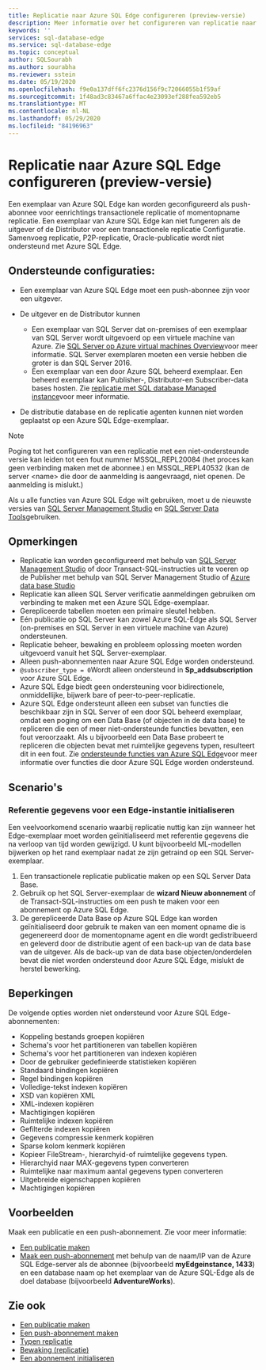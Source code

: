```yaml
---
title: Replicatie naar Azure SQL Edge configureren (preview-versie)
description: Meer informatie over het configureren van replicatie naar Azure SQL Edge (preview-versie)
keywords: ''
services: sql-database-edge
ms.service: sql-database-edge
ms.topic: conceptual
author: SQLSourabh
ms.author: sourabha
ms.reviewer: sstein
ms.date: 05/19/2020
ms.openlocfilehash: f9e0a137dff6fc2376d156f9c72066055b1f59af
ms.sourcegitcommit: 1f48ad3c83467a6ffac4e23093ef288fea592eb5
ms.translationtype: MT
ms.contentlocale: nl-NL
ms.lasthandoff: 05/29/2020
ms.locfileid: "84196963"
---
```

# <a name="configure-replication-to-azure-sql-edge-preview"></a>Replicatie naar Azure SQL Edge configureren (preview-versie) 

Een exemplaar van Azure SQL Edge kan worden geconfigureerd als push-abonnee voor eenrichtings transactionele replicatie of momentopname replicatie. Een exemplaar van Azure SQL Edge kan niet fungeren als de uitgever of de Distributor voor een transactionele replicatie Configuratie. Samenvoeg replicatie, P2P-replicatie, Oracle-publicatie wordt niet ondersteund met Azure SQL Edge.

## <a name="supported-configurations"></a>**Ondersteunde configuraties**:
  
- Een exemplaar van Azure SQL Edge moet een push-abonnee zijn voor een uitgever.
- De uitgever en de Distributor kunnen
   - Een exemplaar van SQL Server dat on-premises of een exemplaar van SQL Server wordt uitgevoerd op een virtuele machine van Azure. Zie [SQL Server op Azure virtual machines Overview](https://azure.microsoft.com/documentation/articles/virtual-machines-sql-server-infrastructure-services/)voor meer informatie. SQL Server exemplaren moeten een versie hebben die groter is dan SQL Server 2016.
   - Een exemplaar van een door Azure SQL beheerd exemplaar. Een beheerd exemplaar kan Publisher-, Distributor-en Subscriber-data bases hosten. Zie [replicatie met SQL database Managed instance](https://docs.microsoft.com/azure/sql-database/replication-with-sql-database-managed-instance/)voor meer informatie.

- De distributie database en de replicatie agenten kunnen niet worden geplaatst op een Azure SQL Edge-exemplaar.  

> [!NOTE]
> Poging tot het configureren van een replicatie met een niet-ondersteunde versie kan leiden tot een fout nummer MSSQL_REPL20084 (het proces kan geen verbinding maken met de abonnee.) en MSSQL_REPL40532 (kan de server \<name> die door de aanmelding is aangevraagd, niet openen. De aanmelding is mislukt.)  

Als u alle functies van Azure SQL Edge wilt gebruiken, moet u de nieuwste versies van [SQL Server Management Studio](https://docs.microsoft.com/sql/ssms/download-sql-server-management-studio-ssms) en [SQL Server Data Tools](https://docs.microsoft.com/sql/ssdt/download-sql-server-data-tools-ssdt)gebruiken.  

## <a name="remarks"></a>Opmerkingen

- Replicatie kan worden geconfigureerd met behulp van [SQL Server Management Studio](https://docs.microsoft.com/sql/ssms/download-sql-server-management-studio-ssms) of door Transact-SQL-instructies uit te voeren op de Publisher met behulp van SQL Server Management Studio of [Azure data base Studio](https://docs.microsoft.com/sql/azure-data-studio/download-azure-data-studio)
- Replicatie kan alleen SQL Server verificatie aanmeldingen gebruiken om verbinding te maken met een Azure SQL Edge-exemplaar.
- Gerepliceerde tabellen moeten een primaire sleutel hebben.
- Eén publicatie op SQL Server kan zowel Azure SQL-Edge als SQL Server (on-premises en SQL Server in een virtuele machine van Azure) ondersteunen.  
- Replicatie beheer, bewaking en probleem oplossing moeten worden uitgevoerd vanuit het SQL Server-exemplaar.  
- Alleen push-abonnementen naar Azure SQL Edge worden ondersteund.  
- `@subscriber_type = 0`Wordt alleen ondersteund in **Sp_addsubscription** voor Azure SQL Edge.  
- Azure SQL Edge biedt geen ondersteuning voor bidirectionele, onmiddellijke, bijwerk bare of peer-to-peer-replicatie.
- Azure SQL Edge ondersteunt alleen een subset van functies die beschikbaar zijn in SQL Server of een door SQL beheerd exemplaar, omdat een poging om een Data Base (of objecten in de data base) te repliceren die een of meer niet-ondersteunde functies bevatten, een fout veroorzaakt. Als u bijvoorbeeld een Data Base probeert te repliceren die objecten bevat met ruimtelijke gegevens typen, resulteert dit in een fout. Zie [ondersteunde functies van Azure SQL Edge](features.md)voor meer informatie over functies die door Azure SQL Edge worden ondersteund.

## <a name="scenarios"></a>Scenario's  

### <a name="initializing-reference-data-on-an-edge-instance"></a>Referentie gegevens voor een Edge-instantie initialiseren

Een veelvoorkomend scenario waarbij replicatie nuttig kan zijn wanneer het Edge-exemplaar moet worden geïnitialiseerd met referentie gegevens die na verloop van tijd worden gewijzigd. U kunt bijvoorbeeld ML-modellen bijwerken op het rand exemplaar nadat ze zijn getraind op een SQL Server-exemplaar.

1. Een transactionele replicatie publicatie maken op een SQL Server Data Base.  
2. Gebruik op het SQL Server-exemplaar de **wizard Nieuw abonnement** of de Transact-SQL-instructies om een push te maken voor een abonnement op Azure SQL Edge.  
3. De gerepliceerde Data Base op Azure SQL Edge kan worden geïnitialiseerd door gebruik te maken van een moment opname die is gegenereerd door de momentopname agent en die wordt gedistribueerd en geleverd door de distributie agent of een back-up van de data base van de uitgever. Als de back-up van de data base objecten/onderdelen bevat die niet worden ondersteund door Azure SQL Edge, mislukt de herstel bewerking.

## <a name="limitations"></a>Beperkingen

De volgende opties worden niet ondersteund voor Azure SQL Edge-abonnementen:

- Koppeling bestands groepen kopiëren  
- Schema's voor het partitioneren van tabellen kopiëren  
- Schema's voor het partitioneren van indexen kopiëren  
- Door de gebruiker gedefinieerde statistieken kopiëren  
- Standaard bindingen kopiëren  
- Regel bindingen kopiëren  
- Volledige-tekst indexen kopiëren  
- XSD van kopiëren XML  
- XML-indexen kopiëren  
- Machtigingen kopiëren  
- Ruimtelijke indexen kopiëren  
- Gefilterde indexen kopiëren  
- Gegevens compressie kenmerk kopiëren  
- Sparse kolom kenmerk kopiëren  
- Kopieer FileStream-, hierarchyid-of ruimtelijke gegevens typen.
- Hierarchyid naar MAX-gegevens typen converteren  
- Ruimtelijke naar maximum aantal gegevens typen converteren  
- Uitgebreide eigenschappen kopiëren  
- Machtigingen kopiëren  

## <a name="examples"></a>Voorbeelden

Maak een publicatie en een push-abonnement. Zie voor meer informatie:
  
- [Een publicatie maken](https://docs.microsoft.com/sql/relational-databases/replication/publish/create-a-publication)
- [Maak een push-abonnement](https://docs.microsoft.com/sql/relational-databases/replication/create-a-push-subscription/) met behulp van de naam/IP van de Azure SQL Edge-server als de abonnee (bijvoorbeeld **myEdgeinstance, 1433**) en een database naam op het exemplaar van de Azure SQL-Edge als de doel database (bijvoorbeeld **AdventureWorks**).  

## <a name="see-also"></a>Zie ook  

- [Een publicatie maken](https://docs.microsoft.com/sql/relational-databases/replication/publish/create-a-publication)
- [Een push-abonnement maken](https://docs.microsoft.com/sql/relational-databases/replication/create-a-push-subscription/)
- [Typen replicatie](https://docs.microsoft.com/sql/relational-databases/replication/types-of-replication)
- [Bewaking (replicatie)](https://docs.microsoft.com/sql/relational-databases/replication/monitor/monitoring-replication)
- [Een abonnement initialiseren](https://docs.microsoft.com/sql/relational-databases/replication/initialize-a-subscription)  


